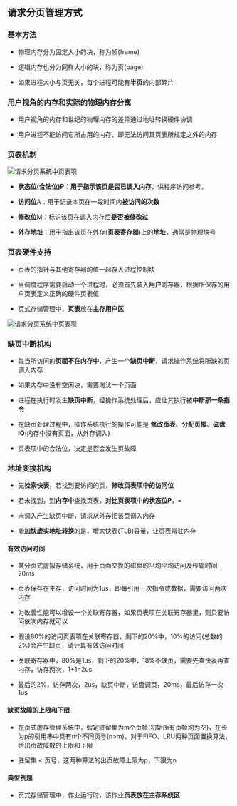 ## 请求分页管理方式

### 基本方法

- 物理内存分为固定大小的块，称为帧(frame)

- 逻辑内存也分为同样大小的块，称为页(page)

- 如果进程大小与页无关，每个进程可能有**半页**的内部碎片

### 用户视角的内存和实际的物理内存分离

- 用户视角的内存和世纪的物理内存的差异通过地址转换硬件协调

- 用户进程不能访问它所占用的内存，即无法访问其页表所规定之外的内存

### 页表机制

![请求分页系统中页表项](https://github.com/YC-L/Postgraduate-examination/blob/Operating-System/imgs/%E8%AF%B7%E6%B1%82%E5%88%86%E9%A1%B5%E7%B3%BB%E7%BB%9F%E4%B8%AD%E9%A1%B5%E8%A1%A8%E9%A1%B9.png "请求分页系统中页表项")

- **状态位(合法位)**P：用于指示该页**是否已调入内存**，供程序访问参考，

- **访问位**A：用于记录本页在一段时间内**被访问的次数**

- **修改位**M：标识该页在调入内存后**是否被修改过**

- **外存地址**：用于指出该页在外存(**页表寄存器**)上的**地址**，通常是物理块号

### 页表硬件支持

- 页表的指针与其他寄存器的值一起存入进程控制块

- 当调度程序需要启动一个进程时，必须首先装入**用户**寄存器，根据所保存的用户页表定义正确的硬件页表值

- 页式存储管理中，**页表**放在**主存用户区**

![请求分页系统中页表项](https://github.com/YC-L/Postgraduate-examination/blob/Operating-System/imgs/Request-paginated-hardware-support.png)

### 缺页中断机构

- 每当所访问的**页面不在内存中**，产生一个**缺页中断**，请求操作系统将所缺的页调入内存

- 如果内存中没有空闲块，需要淘汰一个页面

- 进程在执行时发生**缺页中断**，经操作系统处理后，应让其执行被**中断那一条指令**

- 在缺页处理过程中，操作系统执行的操作可能是 **修改页表**、**分配页框**、**磁盘IO**(内存中没有页面，从外存调入)

- 页表项中的合法位，决定是否会发生页故障

### 地址变换机构

- 先**检索快表**，若找到要访问的页，**修改页表项中的访问位**

- 若未找到，到**内存中**查找页表，**对比页表项中的状态位P**，=

- 未调入产生缺页中断，请求从外存把该页调入内存

- 能**加快虚实地址转换**的是，增大快表(TLB)容量，让页表常驻内存

#### 有效访问时间

- 某分页式虚拟存储系统，用于页面交换的磁盘的平均平均访问及传输时间20ms

- 页表保存在主存，访问时间为1us，即每引用一次指令或数据，需要访问两次内存

- 为改善性能可以增设一个关联寄存器，如果页表项在关联寄存器里，则只要访问依次内存就可以

- 假设80%的访问页表项在关联寄存器，剩下的20%中，10%的访问(总数的2%)会产生缺页，请计算有效访问时间

- 关联寄存器中，80%是1us，剩下的20%中，18%不缺页，需要先查快表再查内存，访存两次，1+1=2us

- 最后的2%，访存两次，2us，缺页中断，访盘调页，20ms，最后访存一次 1us

#### 缺页故障的上限和下限

- 在页式虚存管理系统中，假定驻留集为m个页帧(初始所有页帧均为空)，在长为p的引用串中具有n个不同页号(n>m)，对于FIFO、LRU两种页面置换算法，给出页故障数的上限和下限

- 驻留集 < 页号，这两种算法的出页故障上限为p，下限为n

#### 典型例题

- 页式存储管理中，作业运行时，该作业**页表放在主存系统区**












